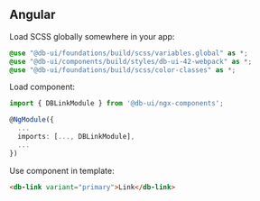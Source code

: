 ## Angular

Load SCSS globally somewhere in your app:

```scss
@use "@db-ui/foundations/build/scss/variables.global" as *;
@use "@db-ui/components/build/styles/db-ui-42-webpack" as *;
@use "@db-ui/foundations/build/scss/color-classes" as *;
```

Load component:

```ts
import { DBLinkModule } from '@db-ui/ngx-components';

@NgModule({
  ...
  imports: [..., DBLinkModule],
  ...
})

```

Use component in template:

```html
<db-link variant="primary">Link</db-link>
```
